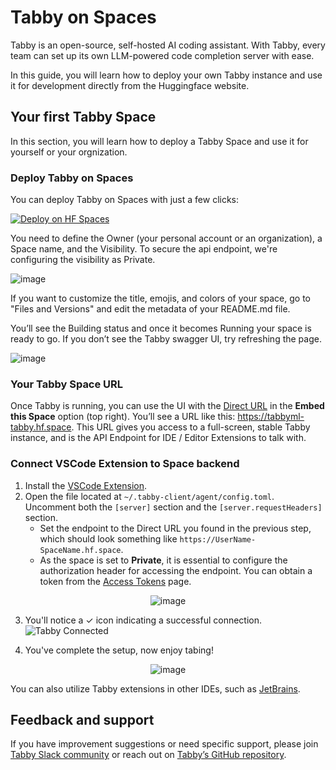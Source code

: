 # Tabby on Spaces

Tabby is an open-source, self-hosted AI coding assistant. With Tabby, every team can set up its own LLM-powered code completion server with ease.

In this guide, you will learn how to deploy your own Tabby instance and use it for development directly from the Huggingface website.

## Your first Tabby Space

In this section, you will learn how to deploy a Tabby Space and use it for yourself or your orgnization.

### Deploy Tabby on Spaces

You can deploy Tabby on Spaces with just a few clicks:

[![Deploy on HF Spaces](https://huggingface.co/datasets/huggingface/badges/raw/main/deploy-to-spaces-lg.svg)](https://huggingface.co/spaces/TabbyML/tabby-template-space?duplicate=true)

You need to define the Owner (your personal account or an organization), a Space name, and the Visibility. To secure the api endpoint, we're configuring the visibility as Private.

![image](https://github.com/huggingface/hub-docs/assets/388154/b00eb7ea-7de6-4832-b3ff-512859bfa92e)

<Tip>
If you want to customize the title, emojis, and colors of your space, go to "Files and Versions" and edit the metadata of your README.md file.
</Tip>

You’ll see the Building status and once it becomes Running your space is ready to go. If you don’t see the Tabby swagger UI, try refreshing the page.

![image](https://github.com/huggingface/hub-docs/assets/388154/f2320e55-7aad-42ed-8b1c-aec4e42e05f0)

### Your Tabby Space URL
Once Tabby is running, you can use the UI with the <u>Direct URL</u> in the **Embed this Space** option (top right).
You’ll see a URL like this: https://tabbyml-tabby.hf.space. This URL gives you access to a full-screen, stable Tabby instance, and is the API Endpoint for IDE / Editor Extensions to talk with.

### Connect VSCode Extension to Space backend
1. Install the [VSCode Extension](https://marketplace.visualstudio.com/items?itemName=TabbyML.vscode-tabby).
2. Open the file located at `~/.tabby-client/agent/config.toml`. Uncomment both the `[server]` section and the `[server.requestHeaders]` section.
   * Set the endpoint to the Direct URL you found in the previous step, which should look something like `https://UserName-SpaceName.hf.space`.
   * As the space is set to **Private**, it is essential to configure the authorization header for accessing the endpoint. You can obtain a token from the [Access Tokens](https://huggingface.co/settings/tokens) page.

<center>

![image](https://github.com/huggingface/hub-docs/assets/388154/1f24a977-6d47-4819-923e-b2c17b747fb0)

</center>

3. You'll notice a ✓ icon indicating a successful connection.
![Tabby Connected](https://github.com/huggingface/hub-docs/assets/388154/8657bce4-6e08-4eab-bb26-a48974d5fd8d)

4. You've complete the setup, now enjoy tabing!

<center>

![image](https://github.com/huggingface/hub-docs/assets/388154/c186aafc-36bf-415e-bfe5-946de2686d54)

</center>

You can also utilize Tabby extensions in other IDEs, such as [JetBrains](https://plugins.jetbrains.com/plugin/22379-tabby).


## Feedback and support
If you have improvement suggestions or need specific support, please join [Tabby Slack community](https://join.slack.com/t/tabbycommunity/shared_invite/zt-1xeiddizp-bciR2RtFTaJ37RBxr8VxpA) or reach out on [Tabby’s GitHub repository](https://github.com/TabbyML/tabby).
